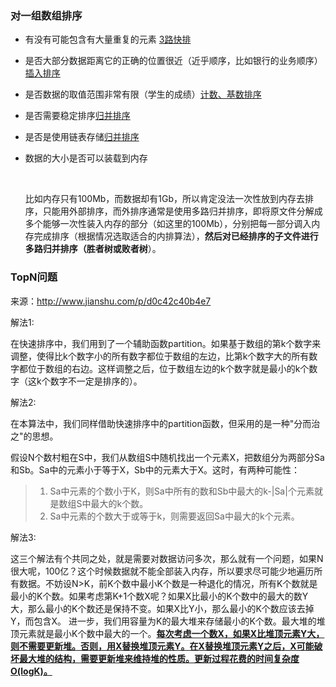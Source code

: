 ### 对一组数组排序

- 有没有可能包含有大量重复的元素 [3路快排](https://github.com/irying/Stark/blob/master/sort/three_sort.c)

- 是否大部分数据距离它的正确的位置很近（近乎顺序，比如银行的业务顺序）[插入排序](https://github.com/irying/Stark/blob/master/sort/insert.c)

- 是否数据的取值范围非常有限（学生的成绩）[计数、基数排序](https://github.com/irying/Stark/blob/master/sort/radix.c)

- 是否需要稳定排序[归并排序](https://github.com/irying/Stark/blob/master/sort/merge.c)

- 是否是使用链表存储[归并排序](https://github.com/irying/Stark/blob/master/sort/merge.c)

- 数据的大小是否可以装载到内存

  ​

  比如内存只有100Mb，而数据却有1Gb，所以肯定没法一次性放到内存去排序，只能用外部排序，而外排序通常是使用多路归并排序，即将原文件分解成多个能够一次性装入内存的部分（如这里的100Mb），分别把每一部分调入内存完成排序（根据情况选取适合的内排算法），**然后对已经排序的子文件进行多路归并排序（胜者树或败者树**）。

### TopN问题

来源：http://www.jianshu.com/p/d0c42c40b4e7

解法1:

在快速排序中，我们用到了一个辅助函数partition。如果基于数组的第k个数字来调整，使得比k个数字小的所有数字都位于数组的左边，比第k个数字大的所有数字都位于数组的右边。这样调整之后，位于数组左边的k个数字就是最小的k个数字（这k个数字不一定是排序的）。



解法2:

在本算法中，我们同样借助快速排序中的partition函数，但采用的是一种"分而治之"的思想。

假设N个数村粗在S中，我们从数组S中随机找出一个元素X，把数组分为两部分Sa和Sb。Sa中的元素小于等于X，Sb中的元素大于X。这时，有两种可能性：

> 1. Sa中元素的个数小于K，则Sa中所有的数和Sb中最大的k-|Sa|个元素就是数组S中最大的k个数。
> 2. Sa中元素的个数大于或等于k，则需要返回Sa中最大的k个元素。



解法3:

这三个解法有个共同之处，就是需要对数据访问多次，那么就有一个问题，如果N很大呢，100亿？这个时候数据就不能全部装入内存，所以要求尽可能少地遍历所有数据。不妨设N>K，前K个数中最小K个数是一种退化的情况，所有K个数就是最小的K个数。如果考虑第K+1个数X呢？如果X比最小的K个数中的最大的数Y大，那么最小的K个数还是保持不变。如果X比Y小，那么最小的K个数应该去掉Y，而包含X。
进一步，我们用容量为K的最大堆来存储最小的K个数。最大堆的堆顶元素就是最小K个数中最大的一个。**<u>每次考虑一个数X，如果X比堆顶元素Y大，则不需要更新堆。否则，用X替换堆顶元素Y。在X替换堆顶元素Y之后，X可能破坏最大堆的结构，需要更新堆来维持堆的性质。更新过程花费的时间复杂度O(logK)。</u>**